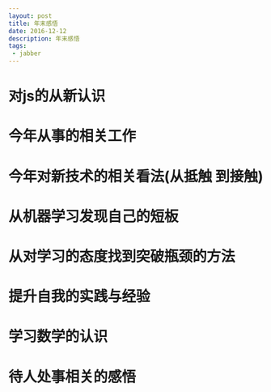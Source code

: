 ```yaml
---
layout: post
title: 年末感悟
date: 2016-12-12
description: 年末感悟
tags:
 - jabber
---
```


# 对js的从新认识

# 今年从事的相关工作

# 今年对新技术的相关看法(从抵触 到接触)

# 从机器学习发现自己的短板

# 从对学习的态度找到突破瓶颈的方法

# 提升自我的实践与经验

# 学习数学的认识

# 待人处事相关的感悟
